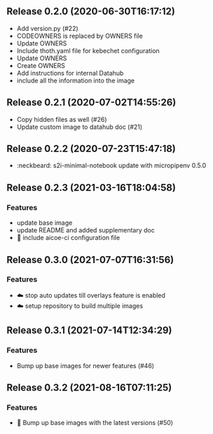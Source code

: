 
## Release 0.2.0 (2020-06-30T16:17:12)
* Add version.py (#22)
* CODEOWNERS is replaced by OWNERS file
* Update OWNERS
* Include thoth.yaml file for kebechet configuration
* Update OWNERS
* Create OWNERS
* Add instructions for internal Datahub
* include all the information into the image

## Release 0.2.1 (2020-07-02T14:55:26)
* Copy hidden files as well (#26)
* Update custom image to datahub doc (#21)

## Release 0.2.2 (2020-07-23T15:47:18)
* :neckbeard: s2i-minimal-notebook update with micropipenv 0.5.0

## Release 0.2.3 (2021-03-16T18:04:58)
### Features
* update base image
* update README and added supplementary doc
* :truck: include aicoe-ci configuration file

## Release 0.3.0 (2021-07-07T16:31:56)
### Features
* :cloud: stop auto updates till overlays feature is enabled
* :cloud: setup repository to build multiple images

## Release 0.3.1 (2021-07-14T12:34:29)
### Features
* Bump up base images for newer features (#46)

## Release 0.3.2 (2021-08-16T07:11:25)
### Features
* :ship: Bump up base images with the latest versions (#50)
